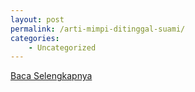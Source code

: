 ```yaml
---
layout: post
permalink: /arti-mimpi-ditinggal-suami/
categories:
    - Uncategorized
---
```


[Baca Selengkapnya](/10)